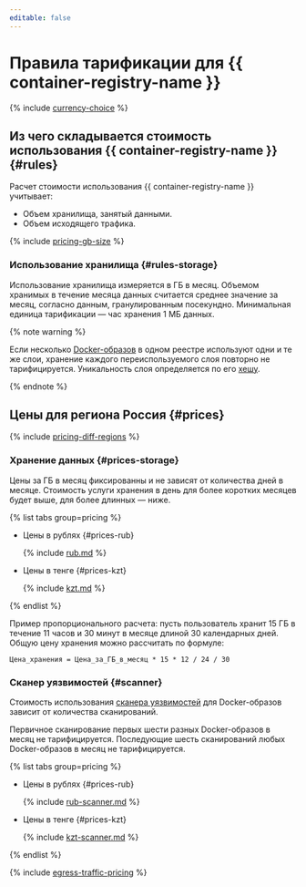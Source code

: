 ```yaml
---
editable: false
---
```


# Правила тарификации для {{ container-registry-name }}


{% include [currency-choice](../_includes/pricing/currency-choice.md) %}


## Из чего складывается стоимость использования {{ container-registry-name }} {#rules}

Расчет стоимости использования {{ container-registry-name }} учитывает:
* Объем хранилища, занятый данными.
* Объем исходящего трафика.

{% include [pricing-gb-size](../_includes/pricing-gb-size.md) %}

### Использование хранилища {#rules-storage}

Использование хранилища измеряется в ГБ в месяц. Объемом хранимых в течение месяца данных считается среднее значение за месяц, согласно данным, гранулированным посекундно. Минимальная единица тарификации — час хранения 1 МБ данных.

{% note warning %}

Если несколько [Docker-образов](concepts/docker-image.md) в одном реестре используют одни и те же слои, хранение каждого переиспользуемого слоя повторно не тарифицируется. Уникальность слоя определяется по его [хешу](concepts/docker-image.md#version).

{% endnote %}


## Цены для региона Россия {#prices}



{% include [pricing-diff-regions](../_includes/pricing-diff-regions.md) %}


### Хранение данных {#prices-storage}

Цены за ГБ в месяц фиксированны и не зависят от количества дней в месяце. Стоимость услуги хранения в день для более коротких месяцев будет выше, для более длинных — ниже.


{% list tabs group=pricing %}

- Цены в рублях {#prices-rub}

  {% include [rub.md](../_pricing/container-registry/rub.md) %}

- Цены в тенге {#prices-kzt}

  {% include [kzt.md](../_pricing/container-registry/kzt.md) %}

{% endlist %}




Пример пропорционального расчета: пусть пользователь хранит 15 ГБ в течение 11 часов и 30 минут в месяце длиной 30 календарных дней. Общую цену хранения можно рассчитать по формуле:

```text
Цена_хранения = Цена_за_ГБ_в_месяц * 15 * 12 / 24 / 30
```


### Сканер уязвимостей {#scanner}

Стоимость использования [сканера уязвимостей](concepts/vulnerability-scanner.md) для Docker-образов зависит от количества сканирований.

Первичное сканирование первых шести разных Docker-образов в месяц не тарифицируется. Последующие шесть сканирований любых Docker-образов в месяц не тарифицируется.


{% list tabs group=pricing %}

- Цены в рублях {#prices-rub}

  {% include [rub-scanner.md](../_pricing/container-registry/rub-scanner.md) %}

- Цены в тенге {#prices-kzt}

  {% include [kzt-scanner.md](../_pricing/container-registry/kzt-scanner.md) %}

{% endlist %}




{% include [egress-traffic-pricing](../_includes/egress-traffic-pricing.md) %}
